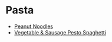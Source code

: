 # Pasta
- [Peanut Noodles](../recipes/peanut_noodles.md)
- [Vegetable & Sausage Pesto Spaghetti](../recipes/vegetable_sausage_spaghetti.md)
